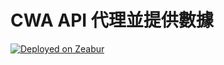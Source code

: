 # CWA API 代理並提供數據
[![Deployed on Zeabur](https://zeabur.com/deployed-on-zeabur-dark.svg)](https://zeabur.com/referral?referralCode=hpware&utm_source=hpware&utm_campaign=oss)
